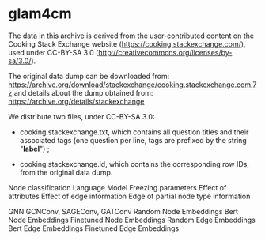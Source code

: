 # glam4cm

The data in this archive is derived from the user-contributed content on the
Cooking Stack Exchange website (https://cooking.stackexchange.com/), used under
CC-BY-SA 3.0 (http://creativecommons.org/licenses/by-sa/3.0/).

The original data dump can be downloaded from:
https://archive.org/download/stackexchange/cooking.stackexchange.com.7z
and details about the dump obtained from:
https://archive.org/details/stackexchange

We distribute two files, under CC-BY-SA 3.0:

 - cooking.stackexchange.txt, which contains all question titles and
   their associated tags (one question per line, tags are prefixed by
   the string "__label__") ;

 - cooking.stackexchange.id, which contains the corresponding row IDs,
   from the original data dump.


Node classification
  Language Model
    Freezing parameters
    Effect of attributes
    Effect of edge information
    Edge of partial node type information

  GNN
    GCNConv, SAGEConv, GATConv
    Random Node Embeddings
    Bert Node Embeddings
    Finetuned Node Embeddings
    Random Edge Embeddings
    Bert Edge Embeddings
    Finetuned Edge Embeddings